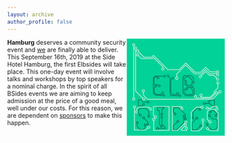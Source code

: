 ```yaml
---
layout: archive
author_profile: false
---
```


<img src="/assets/images/elbsides_teaser_500x500.png" align="right" width="45%" >

**Hamburg** deserves a community security event and [we](about.html) are finally able to deliver. This September 16th, 2019 at the Side Hotel Hamburg, the first Elbsides will take place. This one-day event will involve talks and workshops by top speakers for a nominal charge. In the spirit of all BSides events we are aiming to keep admission at the price of a good meal, well under our costs. For this reason, we are dependent on [sponsors](sponsors.html) to make this happen.
